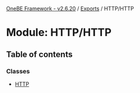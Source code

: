 [OneBE Framework - v2.6.20](../README.md) / [Exports](../modules.md) / HTTP/HTTP

# Module: HTTP/HTTP

## Table of contents

### Classes

- [HTTP](../classes/HTTP_HTTP.HTTP.md)
